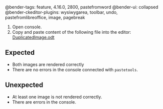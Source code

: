 @bender-tags: feature, 4.16.0, 2800, pastefromword
@bender-ui: collapsed
@bender-ckeditor-plugins: wysiwygarea, toolbar, undo, pastefromlibreoffice, image, pagebreak

1. Open console.
2. Copy and paste content of the following file into the editor:
[DuplicatedImage.odt](../generated/_fixtures/ImagesExtraction/DuplicatedImage/DuplicatedImage.odt)

## Expected

* Both images are rendered correctly
* There are no errors in the console connected with `pastetools`.

## Unexpected

* At least one image is not rendered correctly.
* There are errors in the console.
